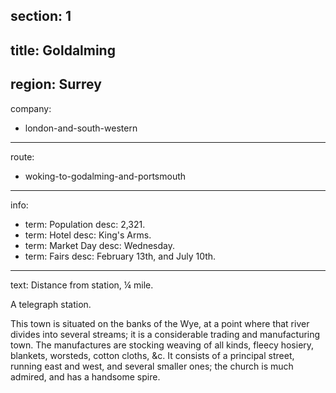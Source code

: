 section: 1
----
title: Goldalming
----
region: Surrey
----
company:
- london-and-south-western
----
route:
- woking-to-godalming-and-portsmouth
----
info:
- term: Population
  desc: 2,321.
- term: Hotel
  desc: King's Arms.
- term: Market Day
  desc: Wednesday.
- term: Fairs
  desc: February 13th, and July 10th.
----
text: Distance from station, ¼ mile.

A telegraph station.

This town is situated on the banks of the Wye, at a point where that river divides into several streams; it is a considerable trading and manufacturing town. The manufactures are stocking weaving of all kinds, fleecy hosiery, blankets, worsteds, cotton cloths, &c. It consists of a principal street, running east and west, and several smaller ones; the church is much admired, and has a handsome spire.
